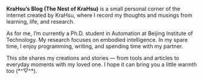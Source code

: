**KraHsu’s Blog (The Nest of KraHsu)** is a small personal corner of the internet created by KraHsu, where I record my thoughts and musings from learning, life, and research.

As for me, I’m currently a Ph.D. student in Automation at Beijing Institute of Technology. My research focuses on embodied intelligence. In my spare time, I enjoy programming, writing, and spending time with my partner.

This site shares my creations and stories — from tools and articles to everyday moments with my loved one. I hope it can bring you a little warmth too (\*^▽^\*).
